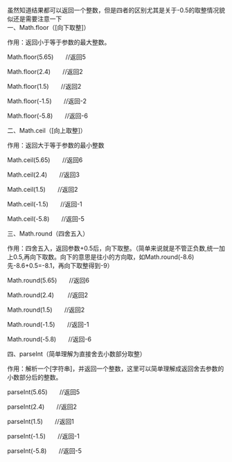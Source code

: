 
虽然知道结果都可以返回一个整数，但是四者的区别尤其是关于-0.5的取整情况貌似还是需要注意一下  
一、Math.floor（[向下取整]）

作用：返回小于等于参数的最大整数。

Math.floor(5.65)　　//返回5

Math.floor(2.4)　　//返回2

Math.floor(1.5)　　//返回2

Math.floor(-1.5)　　//返回-2

Math.floor(-5.8)　　//返回-6

二、Math.ceil（[向上取整]）

作用：返回大于等于参数的最小整数

Math.ceil(5.65)　　//返回6

Math.ceil(2.4)　　//返回3

Math.ceil(1.5)　　//返回2

Math.ceil(-1.5)　　//返回-1

Math.ceil(-5.8)　　//返回-5

三、Math.round（四舍五入）

作用：四舍五入，返回参数+0.5后，向下取整。（简单来说就是不管正负数,统一加上0.5,再向下取数。向下的意思是往小的方向取，如Math.round(-8.6)先-8.6+0.5=-8.1，再向下取整得到-9）

Math.round(5.65)　　//返回6

Math.round(2.4) 　　//返回2

Math.round(1.5)　　//返回2

Math.round(-1.5)　　//返回-1

Math.round(-5.8)　　//返回-6

四、parseInt（简单理解为直接舍去小数部分取整）

作用：解析一个[字符串]，并返回一个整数，这里可以简单理解成返回舍去参数的小数部分后的整数。

parseInt(5.65)　　//返回5

parseInt(2.4)　　//返回2

parseInt(1.5)　　//返回1

parseInt(-1.5)　　//返回-1

parseInt(-5.8)　　//返回-5